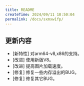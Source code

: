 ```yaml
---
title: README
createTime: 2024/09/11 10:50:04
permalink: /docs/sxmxw1fp/
---
```

## 更新内容

* [新特性] 对arm64-v8,x86的支持。
* [改进] 使用新版V8。
* [改进] 提高图片加载速度。
* [修复] 修复一些内存溢出的BUG。
* [修复] 修复其它BUG。
